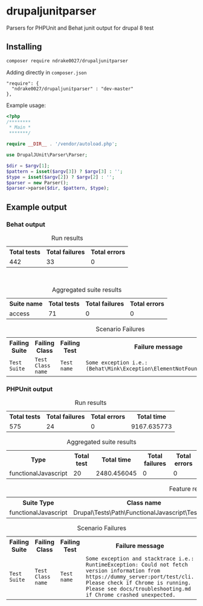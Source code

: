 # drupaljunitparser
Parsers for PHPUnit and Behat junit output for drupal 8 test
## Installing 
```bash
composer require ndrake0027/drupaljunitparser
```
Adding directly in `composer.json`
```
"require": {
  "ndrake0027/drupaljunitparser" : "dev-master" 
},
```

Example usage:

````PHP
<?php
/********
 * Main *
 *******/

require __DIR__ . '/vendor/autoload.php';

use DrupalJUnit\Parser\Parser;

$dir = $argv[1];
$pattern = isset($argv[3]) ? $argv[3] : '';
$type = isset($argv[2]) ? $argv[2] : '';
$parser = new Parser();
$parser->parse($dir, $pattern, $type);

```` 

## Example output

### Behat output
<table>
  <caption>Run results</caption>
  <tr>
      <th>Total tests</th>
      <th>Total failures</th>
      <th>Total errors</th>
  </tr>
  <tr>
      <td>442</td>
      <td value="failures">33</td>
      <td>0</td>
  </tr>
</table><br>
<table>
  <caption>Aggregated suite results</caption>
  <tr>
      <th>Suite name</th>
      <th>Total tests</th>
      <th>Total failures</th>
      <th>Total errors</th>
  </tr>
  <tr>
      <td>access</td>
      <td>71</td>
      <td>0</td>
      <td>0</td>
  </tr>
  </table>
  <table>
          <caption>Scenario Failures</caption>
          <tr>
              <th>Failing Suite</th>
              <th>Failing Class</th>
              <th>Failing Test</th>
              <th>Failure message</th>
          </tr>
          <tr>
              <td>
                  <code>Test Suite</code>
              </td>
              <td>
                  <code>Test Class name</code>
              </td>
              <td>
                  <code>Test name</code>
              </td>
              <td>
                  <code>Some exception i.e.: (Behat\Mink\Exception\ElementNotFoundException)</code>
              </td>
          </tr>
</table>

### PHPUnit output
<html>
  <body>
  <table>
    <caption>Run results</caption>
    <tr>
      <th>Total tests</th>
      <th>Total failures</th>
      <th>Total errors</th>
      <th>Total time</th>
    </tr>
    <tr>
      <td>575</td>
      <td value="failures">24</td>
      <td>0</td>
      <td>9167.635773</td>
    </tr>
  </table>
  <table>
    <caption>Aggregated suite results</caption>
    <tr>
      <th>Type</th>
      <th>Total test</th>
      <th>Total time</th>
      <th>Total failures</th>
      <th>Total errors</th>
    </tr>
    <tr>
      <td>functionalJavascript</td>
      <td>20</td>
      <td>2480.456045</td>
      <td>0</td>
      <td>0</td>
    </tr>
   </table>
   <table>
     <caption>Feature results</caption>
     <tr>
       <th>Suite Type</th>
       <th>Class name</th>
       <th>Tests</th>
       <th>Failures</th>
       <th>Errors</th>
       <th>Time</th>
       <th>Assertions</th>
     </tr>
     <tr>
       <td>functionalJavascript</td>
       <td>Drupal\Tests\Path\FunctionalJavascript\TestClass</td>
       <td>1</td>
       <td>0</td>
       <td>0</td>
       <td>117.336066</td>
       <td>12</td>
     </tr>
   </table>
   <table>
     <caption>Scenario Failures</caption>
     <tr>
         <th>Failing Suite</th>
         <th>Failing Class</th>
         <th>Failing Test</th>
         <th>Failure message</th>
     </tr>
     <tr>
         <td>
             <code>Test Suite</code>
         </td>
         <td>
             <code>Test Class name</code>
         </td>
         <td>
             <code>Test name</code>
         </td>
         <td>
             <code>Some exception and stacktrace i.e.: RuntimeException: Could not fetch version information from https://dummy_server:port/test/cli. Please check if Chrome is running. Please see docs/troubleshooting.md if Chrome crashed unexpected. </code>
         </td>
     </tr>
   </table>
  </body>
</html>
